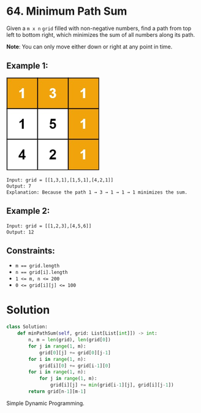 # 64. Minimum Path Sum

Given a `m x n` `grid` filled with non-negative numbers, find a path from top left to bottom right, which minimizes the sum of all numbers along its path.

**Note**: You can only move either down or right at any point in time.

## Example 1:
![minpath.jpg](/src/minpath.jpg)
```
Input: grid = [[1,3,1],[1,5,1],[4,2,1]]
Output: 7
Explanation: Because the path 1 → 3 → 1 → 1 → 1 minimizes the sum.
```

## Example 2:
```
Input: grid = [[1,2,3],[4,5,6]]
Output: 12
```

## Constraints:
- `m == grid.length`
- `n == grid[i].length`
- `1 <= m, n <= 200`
- `0 <= grid[i][j] <= 100`

# Solution
```python
class Solution:
    def minPathSum(self, grid: List[List[int]]) -> int:
        n, m = len(grid), len(grid[0])
        for j in range(1, m):
            grid[0][j] += grid[0][j-1]
        for i in range(1, n):
            grid[i][0] += grid[i-1][0]
        for i in range(1, n):
            for j in range(1, m):
                grid[i][j] += min(grid[i-1][j], grid[i][j-1])
        return grid[n-1][m-1]
```
Simple Dynamic Programming.
